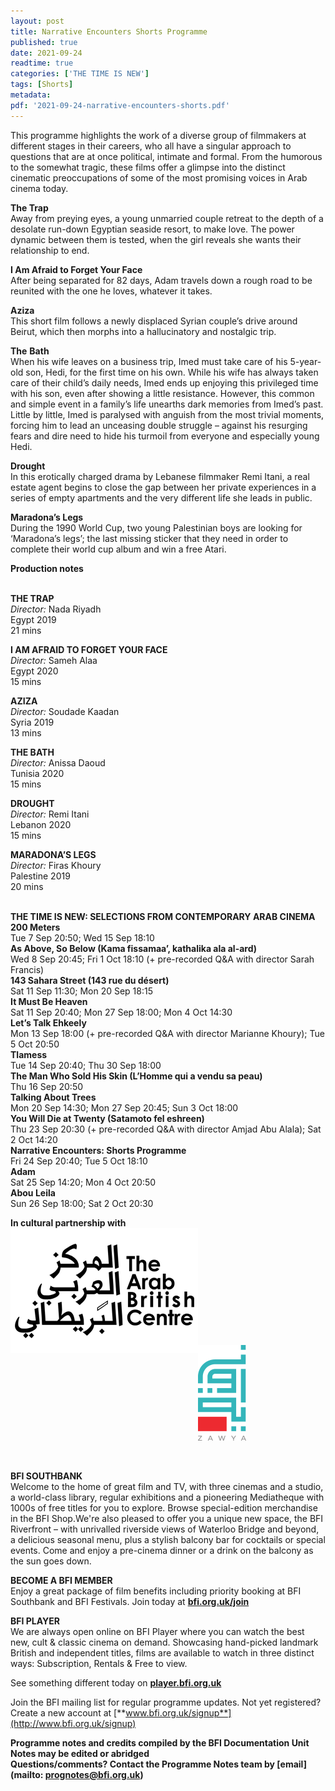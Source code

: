 ```yaml
---
layout: post
title: Narrative Encounters Shorts Programme
published: true
date: 2021-09-24
readtime: true
categories: ['THE TIME IS NEW']
tags: [Shorts]
metadata: 
pdf: '2021-09-24-narrative-encounters-shorts.pdf'
---
```


This programme highlights the work of a diverse group of filmmakers at different stages in their careers, who all have a singular approach to questions that are at once political, intimate and formal. From the humorous to the somewhat tragic, these films offer a glimpse into the distinct cinematic preoccupations of some of the most promising voices in Arab cinema today.

**The Trap**  
Away from preying eyes, a young unmarried couple retreat to the depth of a desolate run-down Egyptian seaside resort, to make love. The power dynamic between them is tested, when the girl reveals she wants their relationship  to end.

**I Am Afraid to Forget Your Face**  
After being separated for 82 days, Adam travels down a rough road to be reunited with the one he loves, whatever it takes.

**Aziza**  
This short film follows a newly displaced Syrian couple’s drive around Beirut, which then morphs into a hallucinatory and nostalgic trip.

**The**  **Bath**  
When his wife leaves on a business trip, Imed must take care of his 5-year-old son, Hedi, for the first time on his own. While his wife has always taken care of their child’s daily needs, Imed ends up enjoying this privileged time with his son, even after showing a little resistance. However, this common and simple event in a family’s life unearths dark memories from Imed’s past. Little by little, Imed is paralysed with anguish from the most trivial moments, forcing him to lead an unceasing double struggle – against his resurging fears and dire need to hide his turmoil from everyone and especially young Hedi.

**Drought**  
In this erotically charged drama by Lebanese filmmaker Remi Itani, a real estate agent begins to close the gap between her private experiences in a series of empty apartments and the very different life she leads in public.

**Maradona’s Legs**  
During the 1990 World Cup, two young Palestinian boys are looking for ‘Maradona’s legs’; the last missing sticker that they need in order to complete their world cup album and win a free Atari.

**Production notes**
<br><br>


**THE TRAP**  
_Director:_ Nada Riyadh  
Egypt 2019  
21 mins  

**I AM AFRAID TO FORGET YOUR FACE**  
_Director:_ Sameh Alaa  
Egypt 2020  
15 mins  

**AZIZA**    
_Director:_ Soudade Kaadan  
Syria 2019  
13 mins  

**THE BATH**  
_Director:_ Anissa Daoud  
Tunisia 2020  
15 mins  

**DROUGHT**  
_Director:_ Remi Itani  
Lebanon 2020  
15 mins  

**MARADONA’S LEGS**  
_Director:_ Firas Khoury  
Palestine 2019  
20 mins
<br><br>

**THE TIME IS NEW: SELECTIONS FROM CONTEMPORARY ARAB CINEMA**<br>
**200 Meters**<br>
Tue 7 Sep 20:50; Wed 15 Sep 18:10<br>
**As Above, So Below  (Kama fissamaa’, kathalika ala al-ard)**<br>
Wed 8 Sep 20:45; Fri 1 Oct 18:10 (+ pre-recorded Q&A with director Sarah Francis)<br>
**143 Sahara Street (143 rue du désert)**<br>
Sat 11 Sep 11:30; Mon 20 Sep 18:15<br>
**It Must Be Heaven**<br>
Sat 11 Sep 20:40; Mon 27 Sep 18:00;  Mon 4 Oct 14:30<br>
**Let’s Talk Ehkeely**<br>
Mon 13 Sep 18:00 (+ pre-recorded Q&A with director Marianne Khoury); Tue 5 Oct 20:50<br>
**Tlamess**<br>
Tue 14 Sep 20:40; Thu 30 Sep 18:00<br>
**The Man Who Sold His Skin  (L’Homme qui a vendu sa peau)**<br>
Thu 16 Sep 20:50<br>
**Talking About Trees**<br>
Mon 20 Sep 14:30; Mon 27 Sep 20:45;  Sun 3 Oct 18:00<br>
**You Will Die at Twenty (Satamoto fel eshreen)**<br>
Thu 23 Sep 20:30 (+ pre-recorded Q&A with director Amjad Abu Alala); Sat 2 Oct 14:20<br>
**Narrative Encounters: Shorts Programme**<br>
Fri 24 Sep 20:40; Tue 5 Oct 18:10<br>
**Adam**<br>
Sat 25 Sep 14:20; Mon 4 Oct 20:50<br>
**Abou Leila**<br>
Sun 26 Sep 18:00; Sat 2 Oct 20:30<br>

**In cultural partnership with**<br>
<img style="float:left" src="/img/arab-british-centre-logo-01.png"><br>
<br><br><br><br><br><br><br><br><br><br>
<img style="float:left" src="/img/zawya.png">
<br><br><br><br><br><br><br><br><br><br><br>


**BFI SOUTHBANK**  
Welcome to the home of great film and TV, with three cinemas and a studio, a world-class library, regular exhibitions and a pioneering Mediatheque with 1000s of free titles for you to explore. Browse special-edition merchandise in the BFI Shop.We&#39;re also pleased to offer you a unique new space, the BFI Riverfront – with unrivalled riverside views of Waterloo Bridge and beyond, a delicious seasonal menu, plus a stylish balcony bar for cocktails or special events. Come and enjoy a pre-cinema dinner or a drink on the balcony as the sun goes down.  

**BECOME A BFI MEMBER**  
Enjoy a great package of film benefits including priority booking at BFI Southbank and BFI Festivals. Join today at [**bfi.org.uk/join**](http://www.bfi.org.uk/join)  

**BFI PLAYER**  
 We are always open online on BFI Player where you can watch the best new, cult &amp; classic cinema on demand. Showcasing hand-picked landmark British and independent titles, films are available to watch in three distinct ways: Subscription, Rentals &amp; Free to view.  

See something different today on [**player.bfi.org.uk**](https://player.bfi.org.uk)  

Join the BFI mailing list for regular programme updates. Not yet registered? Create a new account at [**www.bfi.org.uk/signup**](http://www.bfi.org.uk/signup)

**Programme notes and credits compiled by the BFI Documentation Unit  
Notes may be edited or abridged  
Questions/comments? Contact the Programme Notes team by [email](mailto: prognotes@bfi.org.uk)**

<!--stackedit_data:
eyJoaXN0b3J5IjpbNDIxNzA2MTUzXX0=
-->
